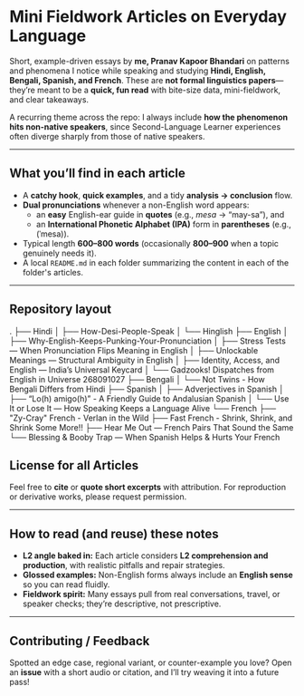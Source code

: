 # Mini Fieldwork Articles on Everyday Language

Short, example-driven essays by **me, Pranav Kapoor Bhandari** on patterns and phenomena I notice while speaking and studying **Hindi, English, Bengali, Spanish, and French**. These are **not formal linguistics papers**—they’re meant to be a **quick, fun read** with bite-size data, mini-fieldwork, and clear takeaways.

A recurring theme across the repo: I always include **how the phenomenon hits non-native speakers**, since Second-Language Learner experiences often diverge sharply from those of native speakers.

---

## What you’ll find in each article
- A **catchy hook**, **quick examples**, and a tidy **analysis → conclusion** flow.  
- **Dual pronunciations** whenever a non-English word appears:  
  - an **easy** English-ear guide in **quotes** (e.g., *mesa* → “may-sa”), and  
  - an **International Phonetic Alphabet (IPA)** form in **parentheses** (e.g., (ˈmesa)).  
- Typical length **600–800 words** (occasionally **800–900** when a topic genuinely needs it).  
- A local `README.md` in each folder summarizing the content in each of the folder's articles. 

---

## Repository layout
.
├── Hindi
│   ├── How-Desi-People-Speak
│   └── Hinglish
├── English
│   ├── Why-English-Keeps-Punking-Your-Pronunciation
│   ├── Stress Tests — When Pronunciation Flips Meaning in English
│   ├── Unlockable Meanings — Structural Ambiguity in English
│   ├── Identity, Access, and English — India’s Universal Keycard
│   └── Gadzooks! Dispatches from English in Universe 268091027
├── Bengali
│   └── Not Twins - How Bengali Differs from Hindi
├── Spanish
│   ├── Adverjectives in Spanish
│   ├── “Lo(h) amigo(h)” - A Friendly Guide to Andalusian Spanish
│   └── Use It or Lose It — How Speaking Keeps a Language Alive
└── French
    ├── "Zy-Cray" French - Verlan in the Wild
    ├── Fast French - Shrink, Shrink, and Shrink Some More!!
    ├── Hear Me Out — French Pairs That Sound the Same
    └── Blessing & Booby Trap — When Spanish Helps & Hurts Your French


## License for all Articles
Feel free to **cite** or **quote short excerpts** with attribution. For reproduction or derivative works, please request permission.

---

## How to read (and reuse) these notes
- **L2 angle baked in:** Each article considers **L2 comprehension and production**, with realistic pitfalls and repair strategies.  
- **Glossed examples:** Non-English forms always include an **English sense** so you can read fluidly.  
- **Fieldwork spirit:** Many essays pull from real conversations, travel, or speaker checks; they’re descriptive, not prescriptive.

---

## Contributing / Feedback
Spotted an edge case, regional variant, or counter-example you love? Open an **issue** with a short audio or citation, and I’ll try weaving it into a future pass!
